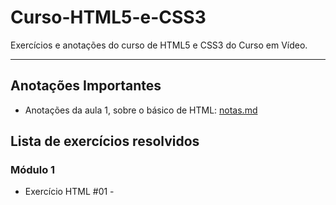 # Curso-HTML5-e-CSS3




Exercícios e anotações do curso de HTML5 e CSS3 do Curso em Vídeo.

---

## Anotações Importantes
* Anotações da aula 1, sobre o básico de HTML: [notas.md](https://github.com/larisn/Curso-HTML5-e-CSS3/blob/main/M%C3%B3dulo%201/nota.md)

## Lista de exercícios resolvidos

### Módulo 1

- Exercício HTML #01 - []()
